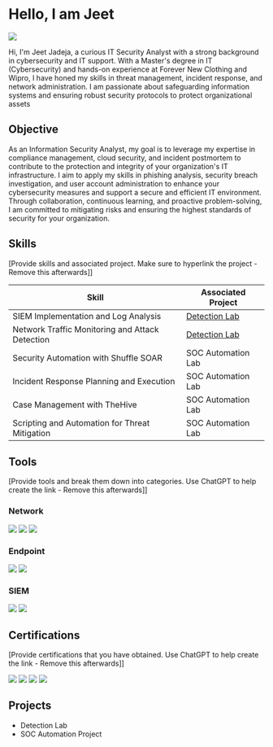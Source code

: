 # Hello, I am Jeet
<a href="https://www.linkedin.com/in/pushpajitsinh/"><img src="https://img.shields.io/badge/-LinkedIn-0072b1?&style=for-the-badge&logo=linkedin&logoColor=white" /></a>

Hi, I'm Jeet Jadeja, a curious IT Security Analyst with a strong background in cybersecurity and IT support. With a Master's degree in IT (Cybersecurity) and hands-on experience at Forever New Clothing and Wipro, I have honed my skills in threat management, incident response, and network administration. I am passionate about safeguarding information systems and ensuring robust security protocols to protect organizational assets

## Objective

As an Information Security Analyst, my goal is to leverage my expertise in compliance management, cloud security, and incident postmortem to contribute to the protection and integrity of your organization's IT infrastructure. I aim to apply my skills in phishing analysis, security breach investigation, and user account administration to enhance your cybersecurity measures and support a secure and efficient IT environment. Through collaboration, continuous learning, and proactive problem-solving, I am committed to mitigating risks and ensuring the highest standards of security for your organization.


## Skills
[Provide skills and associated project. Make sure to hyperlink the project - Remove this afterwards]]

| Skill                                         | Associated Project         |
|-----------------------------------------------|----------------------------|
| SIEM Implementation and Log Analysis          | <a href="https://google.com">Detection Lab</a>|
| Network Traffic Monitoring and Attack Detection | <a href="https://google.com">Detection Lab</a>|
| Security Automation with Shuffle SOAR         | SOC Automation Lab|
| Incident Response Planning and Execution      | SOC Automation Lab|
| Case Management with TheHive                  | SOC Automation Lab|
| Scripting and Automation for Threat Mitigation | SOC Automation Lab|

## Tools
[Provide tools and break them down into categories. Use ChatGPT to help create the link - Remove this afterwards]]

### Network
<div>
    <img src="https://img.shields.io/badge/-Wireshark-1679A7?&style=for-the-badge&logo=Wireshark&logoColor=white" />
    <img src="https://img.shields.io/badge/-Suricata-EF3B2D?&style=for-the-badge&logo=Suricata&logoColor=white" />
    <img src="https://img.shields.io/badge/-Zeek-777BB4?&style=for-the-badge&logo=Zeek&logoColor=white" />
</div>

### Endpoint
<div>
    <img src="https://img.shields.io/badge/-Microsoft_Defender_for_Endpoint-00A4EF?&style=for-the-badge&logo=Microsoft&logoColor=white" />
    <img src="https://img.shields.io/badge/-Velociraptor-4B275F?&style=for-the-badge&logo=Velociraptor&logoColor=white" />
</div>

### SIEM
<div>
    <img src="https://img.shields.io/badge/-Microsoft_Sentinel-0078D4?&style=for-the-badge&logo=Microsoft&logoColor=white" />
    <img src="https://img.shields.io/badge/-Splunk-000000?&style=for-the-badge&logo=Splunk&logoColor=white" />
    
</div>

## Certifications
[Provide certifications that you have obtained. Use ChatGPT to help create the link - Remove this afterwards]]
<div>
<img src="https://img.shields.io/badge/-Security%2B-FF0000?&style=for-the-badge&logo=CompTIA&logoColor=white" />
<img src="https://img.shields.io/badge/-Microsoft%20SC900-0078D4?&style=for-the-badge&logo=Microsoft&logoColor=white" />
<img src="https://img.shields.io/badge/-ISC2%20Certified%20in%20Cybersecurity-00BFFF?&style=for-the-badge&logo=ISC2&logoColor=white" />
<img src="https://img.shields.io/badge/-Microsoft%20AZ104-0078D4?&style=for-the-badge&logo=Microsoft&logoColor=white" />


</div>

## Projects
- Detection Lab
- SOC Automation Project
